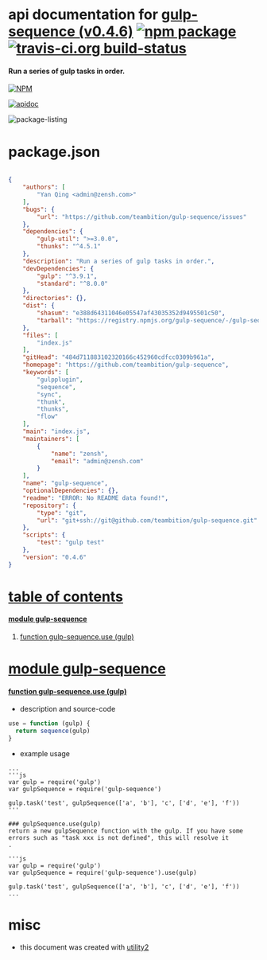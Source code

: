 # api documentation for  [gulp-sequence (v0.4.6)](https://github.com/teambition/gulp-sequence)  [![npm package](https://img.shields.io/npm/v/npmdoc-gulp-sequence.svg?style=flat-square)](https://www.npmjs.org/package/npmdoc-gulp-sequence) [![travis-ci.org build-status](https://api.travis-ci.org/npmdoc/node-npmdoc-gulp-sequence.svg)](https://travis-ci.org/npmdoc/node-npmdoc-gulp-sequence)
#### Run a series of gulp tasks in order.

[![NPM](https://nodei.co/npm/gulp-sequence.png?downloads=true)](https://www.npmjs.com/package/gulp-sequence)

[![apidoc](https://npmdoc.github.io/node-npmdoc-gulp-sequence/build/screen-capture.buildNpmdoc.browser._2Fhome_2Ftravis_2Fbuild_2Fnpmdoc_2Fnode-npmdoc-gulp-sequence_2Ftmp_2Fbuild_2Fapidoc.html.png)](https://npmdoc.github.io/node-npmdoc-gulp-sequence/build..beta..travis-ci.org/apidoc.html)

![package-listing](https://npmdoc.github.io/node-npmdoc-gulp-sequence/build/screen-capture.npmPackageListing.svg)



# package.json

```json

{
    "authors": [
        "Yan Qing <admin@zensh.com>"
    ],
    "bugs": {
        "url": "https://github.com/teambition/gulp-sequence/issues"
    },
    "dependencies": {
        "gulp-util": ">=3.0.0",
        "thunks": "^4.5.1"
    },
    "description": "Run a series of gulp tasks in order.",
    "devDependencies": {
        "gulp": "^3.9.1",
        "standard": "^8.0.0"
    },
    "directories": {},
    "dist": {
        "shasum": "e388d64311046e05547af43035352d9495501c50",
        "tarball": "https://registry.npmjs.org/gulp-sequence/-/gulp-sequence-0.4.6.tgz"
    },
    "files": [
        "index.js"
    ],
    "gitHead": "484d711883102320166c452960cdfcc0309b961a",
    "homepage": "https://github.com/teambition/gulp-sequence",
    "keywords": [
        "gulpplugin",
        "sequence",
        "sync",
        "thunk",
        "thunks",
        "flow"
    ],
    "main": "index.js",
    "maintainers": [
        {
            "name": "zensh",
            "email": "admin@zensh.com"
        }
    ],
    "name": "gulp-sequence",
    "optionalDependencies": {},
    "readme": "ERROR: No README data found!",
    "repository": {
        "type": "git",
        "url": "git+ssh://git@github.com/teambition/gulp-sequence.git"
    },
    "scripts": {
        "test": "gulp test"
    },
    "version": "0.4.6"
}
```



# <a name="apidoc.tableOfContents"></a>[table of contents](#apidoc.tableOfContents)

#### [module gulp-sequence](#apidoc.module.gulp-sequence)
1.  [function <span class="apidocSignatureSpan">gulp-sequence.</span>use (gulp)](#apidoc.element.gulp-sequence.use)



# <a name="apidoc.module.gulp-sequence"></a>[module gulp-sequence](#apidoc.module.gulp-sequence)

#### <a name="apidoc.element.gulp-sequence.use"></a>[function <span class="apidocSignatureSpan">gulp-sequence.</span>use (gulp)](#apidoc.element.gulp-sequence.use)
- description and source-code
```javascript
use = function (gulp) {
  return sequence(gulp)
}
```
- example usage
```shell
...
'''js
var gulp = require('gulp')
var gulpSequence = require('gulp-sequence')

gulp.task('test', gulpSequence(['a', 'b'], 'c', ['d', 'e'], 'f'))
'''

### gulpSequence.use(gulp)
return a new gulpSequence function with the gulp. If you have some errors such as "task xxx is not defined", this will resolve it
.

'''js
var gulp = require('gulp')
var gulpSequence = require('gulp-sequence').use(gulp)

gulp.task('test', gulpSequence(['a', 'b'], 'c', ['d', 'e'], 'f'))
...
```



# misc
- this document was created with [utility2](https://github.com/kaizhu256/node-utility2)
